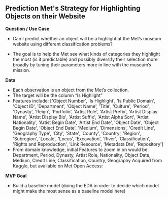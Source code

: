 ## Prediction Met's Strategy for Highlighting Objects on their Website ## 

**Question / Use Case** 

 - Can I predict whether an object will be a highlight at the Met’s museum website using different classification problems?

- The goal is to help the Met see what kinds of categories they highlight the most (is it predictable) and possibly diversify their selection more broadly by tuning their parameters more in line with the museum’s mission. 

**Data** 
- Each observation is an object from the Met’s collection. 
- The target will be the column “Is Highlight” 
- Features include: 
       ['Object Number', 'Is Highlight', 'Is Public Domain', 'Object ID',
       'Department', 'Object Name', 'Title', 'Culture', 'Period', 'Dynasty',
       'Reign', 'Portfolio', 'Artist Role', 'Artist Prefix',
       'Artist Display Name', 'Artist Display Bio', 'Artist Suffix',
       'Artist Alpha Sort', 'Artist Nationality', 'Artist Begin Date',
       'Artist End Date', 'Object Date', 'Object Begin Date',
       'Object End Date', 'Medium', 'Dimensions', 'Credit Line',
       'Geography Type', 'City', 'State', 'County', 'Country', 'Region',
       'Subregion', 'Locale', 'Locus', 'Excavation', 'River', 'Classification',
       'Rights and Reproduction', 'Link Resource', 'Metadata Dte',
       'Repository'] 
- From domain knowledge, initial Features to zoom in on would be: 
Department, Period, Dynasty, Artist Role, Nationality, Object Date, Medium, Credit Line, Classification, Country, Geography
Acquired from Kaggle, but available on Met Open Access: 


**MVP Goal** 
- Build a baseline model (doing the EDA in order to decide which model might make the most sense as a baseline model here) 

